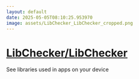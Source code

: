 ```yaml
---
layout: default
date: 2025-05-05T08:10:25.953970
image: assets/LibChecker_LibChecker_cropped.png
---
```


# [LibChecker/LibChecker](https://github.com/LibChecker/LibChecker)

See libraries used in apps on your device

